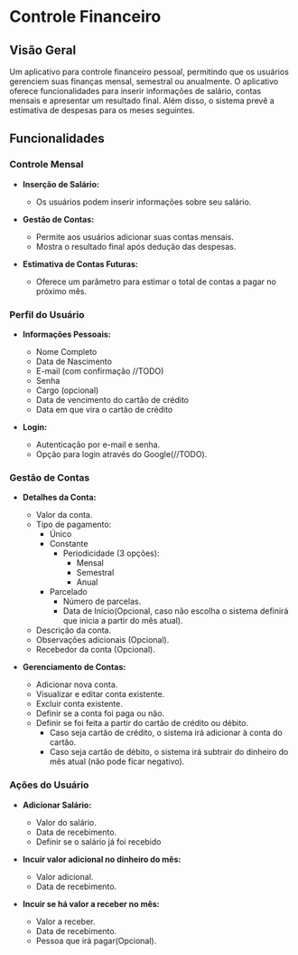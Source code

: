 # Controle Financeiro

## Visão Geral

Um aplicativo para controle financeiro pessoal, permitindo que os usuários gerenciem suas finanças mensal, semestral ou
anualmente. O aplicativo oferece funcionalidades para inserir informações de salário, contas mensais e apresentar um
resultado final. Além disso, o sistema prevê a estimativa de despesas para os meses seguintes.

## Funcionalidades

### Controle Mensal

- **Inserção de Salário:**
    - Os usuários podem inserir informações sobre seu salário.

- **Gestão de Contas:**
    - Permite aos usuários adicionar suas contas mensais.
    - Mostra o resultado final após dedução das despesas.

- **Estimativa de Contas Futuras:**
    - Oferece um parâmetro para estimar o total de contas a pagar no próximo mês.

### Perfil do Usuário

- **Informações Pessoais:**
    - Nome Completo
    - Data de Nascimento
    - E-mail (com confirmação //TODO)
    - Senha
    - Cargo (opcional)
    - Data de vencimento do cartão de crédito
    - Data em que vira o cartão de crédito

- **Login:**
    - Autenticação por e-mail e senha.
    - Opção para login através do Google(//TODO).

### Gestão de Contas

- **Detalhes da Conta:**
    - Valor da conta.
    - Tipo de pagamento:
        - Único
        - Constante
            - Periodicidade (3 opções):
                - Mensal
                - Semestral
                - Anual
        - Parcelado
            - Número de parcelas.
            - Data de Início(Opcional, caso não escolha o sistema definirá que inicia a partir do mês atual).
    - Descrição da conta.
    - Observações adicionais (Opcional).
    - Recebedor da conta (Opcional).

- **Gerenciamento de Contas:**
    - Adicionar nova conta.
    - Visualizar e editar conta existente.
    - Excluir conta existente.
    - Definir se a conta foi paga ou não.
    - Definir se foi feita a partir do cartão de crédito ou débito.
        - Caso seja cartão de crédito, o sistema irá adicionar à conta do cartão.
        - Caso seja cartão de débito, o sistema irá subtrair do dinheiro do mês atual (não pode ficar negativo).

### Ações do Usuário

- **Adicionar Salário:**
    - Valor do salário.
    - Data de recebimento.
    - Definir se o salário já foi recebido

- **Incuir valor adicional no dinheiro do mês:**
    - Valor adicional.
    - Data de recebimento.

- **Incuir se há valor a receber no mês:**
    - Valor a receber.
    - Data de recebimento.
    - Pessoa que irá pagar(Opcional).